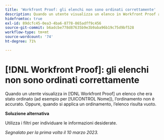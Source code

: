 ```yaml
---
title: 'Workfront Proof: gli elenchi non sono ordinati correttamente'
description: Quando un utente visualizza un elenco in Workfront Proof a cui è stato applicato l’ordinamento (ad esempio Nome), l’ordinamento non è accurato.
hidefromtoc: true
exl-id: 89dcfc45-0ea3-4ba6-8778-865adff9c456
source-git-commit: b6adcbe778d87635b9e3b9aba96b19c75d9bf528
workflow-type: tm+mt
source-wordcount: '74'
ht-degree: 71%

---
```


# [!DNL Workfront Proof]: gli elenchi non sono ordinati correttamente

<!--Won't fix, valid issue-->

Quando un utente visualizza in [!DNL Workfront Proof] un elenco che era stato ordinato (ad esempio per [!UICONTROL Nome]), l’ordinamento non è accurato. Oppure, quando si applica un ordinamento, l’elenco risulta vuoto.

**Soluzione alternativa**

Utilizza i filtri per individuare le informazioni desiderate.

_Segnalato per la prima volta il 10 marzo 2023._
